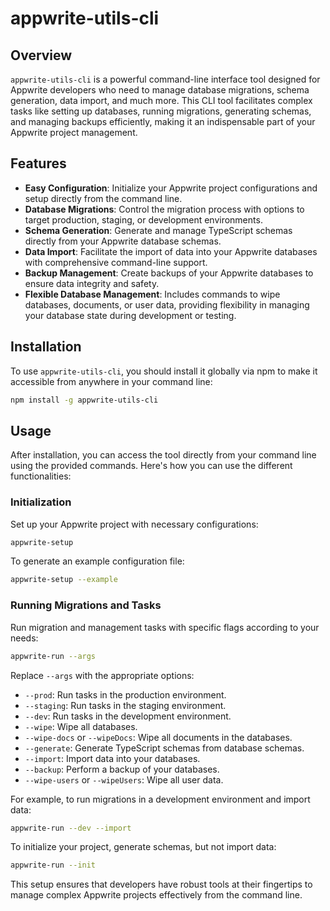 # appwrite-utils-cli

## Overview

`appwrite-utils-cli` is a powerful command-line interface tool designed for Appwrite developers who need to manage database migrations, schema generation, data import, and much more. This CLI tool facilitates complex tasks like setting up databases, running migrations, generating schemas, and managing backups efficiently, making it an indispensable part of your Appwrite project management.

## Features

- **Easy Configuration**: Initialize your Appwrite project configurations and setup directly from the command line.
- **Database Migrations**: Control the migration process with options to target production, staging, or development environments.
- **Schema Generation**: Generate and manage TypeScript schemas directly from your Appwrite database schemas.
- **Data Import**: Facilitate the import of data into your Appwrite databases with comprehensive command-line support.
- **Backup Management**: Create backups of your Appwrite databases to ensure data integrity and safety.
- **Flexible Database Management**: Includes commands to wipe databases, documents, or user data, providing flexibility in managing your database state during development or testing.

## Installation

To use `appwrite-utils-cli`, you should install it globally via npm to make it accessible from anywhere in your command line:

```bash
npm install -g appwrite-utils-cli
```

## Usage

After installation, you can access the tool directly from your command line using the provided commands. Here's how you can use the different functionalities:

### Initialization

Set up your Appwrite project with necessary configurations:

```bash
appwrite-setup
```

To generate an example configuration file:

```bash
appwrite-setup --example
```

### Running Migrations and Tasks

Run migration and management tasks with specific flags according to your needs:

```bash
appwrite-run --args
```

Replace `--args` with the appropriate options:

- `--prod`: Run tasks in the production environment.
- `--staging`: Run tasks in the staging environment.
- `--dev`: Run tasks in the development environment.
- `--wipe`: Wipe all databases.
- `--wipe-docs` or `--wipeDocs`: Wipe all documents in the databases.
- `--generate`: Generate TypeScript schemas from database schemas.
- `--import`: Import data into your databases.
- `--backup`: Perform a backup of your databases.
- `--wipe-users` or `--wipeUsers`: Wipe all user data.

For example, to run migrations in a development environment and import data:

```bash
appwrite-run --dev --import
```

To initialize your project, generate schemas, but not import data:

```bash
appwrite-run --init
```

This setup ensures that developers have robust tools at their fingertips to manage complex Appwrite projects effectively from the command line.
